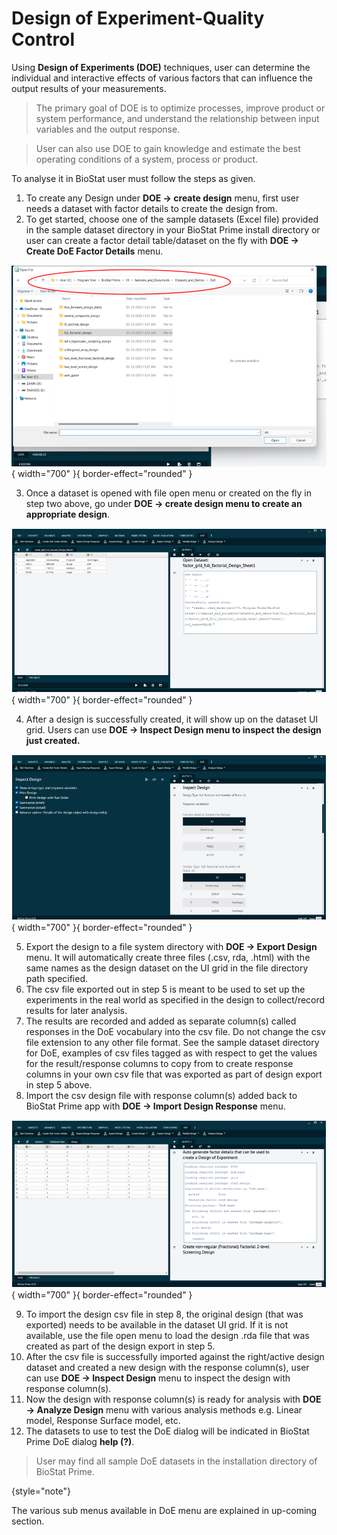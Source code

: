 # Design of Experiment-Quality Control

Using __Design of Experiments (DOE)__ techniques, user can determine the individual and interactive effects of various factors that can influence the output results of your measurements.

>The primary goal of DOE is to optimize processes, improve product or system performance, and understand the relationship between input variables and the output response.  

>User can also use DOE to gain knowledge and estimate the best operating conditions of a system, process or product.

To analyse it in BioStat user must follow the steps as given.

1. To create any Design under __DOE -> create design__ menu, first user needs a dataset with factor details to create the design from.
2. To get started, choose one of the sample datasets (Excel file) provided in the sample dataset directory in your BioStat Prime install directory or user can create a factor detail table/dataset on the fly with __DOE -> Create DoE Factor Details__ menu.

![alt text](screenshots/image237.png){ width="700" }{ border-effect="rounded" }

3. Once a dataset is opened with file open menu or created on the fly in step two above, go under __DOE -> create design menu to create an appropriate design__.

![alt text](screenshots/image238.png){ width="700" }{ border-effect="rounded" }

4. After a design is successfully created, it will show up on the dataset UI grid. Users can use __DOE -> Inspect Design menu to inspect the design just created.__

![alt text](screenshots/image239.png){ width="700" }{ border-effect="rounded" }

5. Export the design to a file system directory with __DOE -> Export Design__ menu. It will automatically create three files (.csv, rda, .html) with the same names as the design dataset on the UI grid in the file directory path specified.
6. The csv file exported out in step 5 is meant to be used to set up the experiments in the real world as specified in the design to collect/record results for later analysis.
7. The results are recorded and added as separate column(s) called responses in the DoE vocabulary into the csv file. Do not change the csv file extension to any other file format. See the sample dataset directory for DoE, examples of csv files tagged as with respect to get the values for the result/response columns to copy from to create response columns in your own csv file that was exported as part of design export in step 5 above.
8. Import the csv design file with response column(s) added back to BioStat Prime app with __DOE -> Import Design Response__ menu.

![alt text](screenshots/image240.png){ width="700" }{ border-effect="rounded" }

9. To import the design csv file in step 8, the original design (that was exported) needs to be available in the dataset UI grid. If it is not available, use the file open menu to load the design .rda file that was created as part of the design export in step 5.
10. After the csv file is successfully imported against the right/active design dataset and created a new design with the response column(s), user can use __DOE -> Inspect Design__ menu to inspect the design with response column(s).
11. Now the design with response column(s) is ready for analysis with __DOE -> Analyze Design__ menu with various analysis methods e.g. Linear model, Response Surface model, etc.
12. The datasets to use to test the DoE dialog will be indicated in BioStat Prime DoE dialog __help (?)__. 

>User may find all sample DoE datasets in the installation directory of BioStat Prime.
>
{style="note"}

The various sub menus available in DoE menu are explained in up-coming section.

